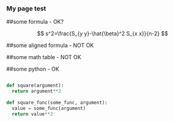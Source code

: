 <script src="https://polyfill.io/v3/polyfill.min.js?features=es6"></script>
<script id="MathJax-script" async src="https://cdn.jsdelivr.net/npm/mathjax@3/es5/tex-mml-chtml.js"></script>


### My page test

##some formula - OK?

$$
s^2=\frac{S_{y y}-\hat{\beta}^2 S_{x x}}{n-2}
$$

##some aligned formula - NOT OK


##some math table - NOT OK

##some python  - OK


```python 

def square(argument):
  return argument**2
  
def square_func(some_func, argument):
  value = some_func(argument)
  return value**2
```

